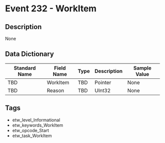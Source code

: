 # Event 232 - WorkItem

## Description
None

## Data Dictionary
|Standard Name|Field Name|Type|Description|Sample Value|
|---|---|---|---|---|
|TBD|WorkItem|TBD|Pointer|None|None|
|TBD|Reason|TBD|UInt32|None|None|

## Tags
* etw_level_Informational
* etw_keywords_WorkItem
* etw_opcode_Start
* etw_task_WorkItem